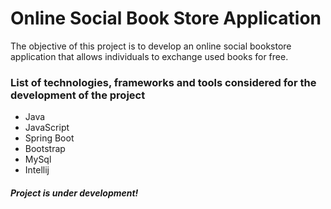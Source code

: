 # Online Social Book Store Application 
The objective of this project is to develop an online social bookstore application that allows individuals to 
exchange used books for free.
### List of technologies, frameworks and tools considered for the development of the project
- Java
- JavaScript 
- Spring Boot
- Bootstrap
- MySql
- Intellij 
#### *Project is under development!*
